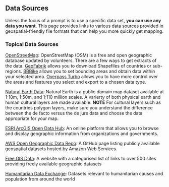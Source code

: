 ## Data Sources

Unless the focus of a prompt is to use a specific data set, **you can use any data you want**. This page provides links to various data sources provided in geospatial-friendly file formats that can help you more quickly get mapping.

### Topical Data Sources

[OpenStreetMap](https://www.openstreetmap.org/): OpenStreetMap (OSM) is a free and open geographic database updated by volunteers. There are a few ways to get extracts of the data. [GeoFabrik](https://download.geofabrik.de/) allows you to download Shapefiles of countries or sub-regions. [BBBike](https://extract.bbbike.org/) allows you to set bounding areas and obtain data within your selected area. [Overpass Turbo](https://overpass-turbo.eu/) allows you to have more control over the areas and features you select and export to a chosen data type.

[Natural Earth Data](https://www.naturalearthdata.com/): Natural Earth is a public domain map dataset available at 1:10m, 1:50m, and 1:110 million scales. A varierty of both physical earth and human cultural layers are made available. **NOTE** For cultural layers such as the countries polygon layers, make sure you understand the difference between the de facto versus the de jure data and choose the data appropriate for your map.

[ESRI ArcGIS Open Data Hub](https://hub.arcgis.com/search): An online platform that allows you to browse and display geographic information from organizations and governments.

[AWS Open Geographic Data Repo](https://github.com/giswqs/aws-open-data-geo): A GitHub page listing publicly available geospatial datasets hosted by Amazon Web Services.

[Free GIS Data](https://freegisdata.rtwilson.com/): A website with a categorised list of links to over 500 sites providing freely available geographic datasets

[Humanitarian Data Exchange](https://data.humdata.org/): Datasets relevant to humanitarian causes and population from around the world
